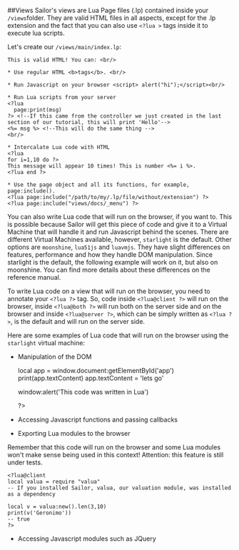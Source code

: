 ##Views
Sailor's views are Lua Page files (.lp) contained inside your `/views`folder. They are valid HTML files in all aspects, except for the .lp extension and the fact that you can also use `<?lua >` tags inside it to execute lua scripts. 

Let's create our `/views/main/index.lp`: 

    This is valid HTML! You can: <br/>

    * Use regular HTML <b>tags</b>. <br/>

    * Run Javascript on your browser <script> alert("hi");</script><br/>

    * Run Lua scripts from your server 
    <?lua 
      page:print(msg) 
    ?> <!--If this came from the controller we just created in the last section of our tutorial, this will print 'Hello'--> 
    <%= msg %> <!--This will do the same thing -->
    <br/>

    * Intercalate Lua code with HTML
    <?lua
    for i=1,10 do ?>
    This message will appear 10 times! This is number <%= i %>.
    <?lua end ?>

    * Use the page object and all its functions, for example, page:include().
    <?lua page:include("/path/to/my/.lp/file/without/extension") ?>
    <?lua page:include("views/docs/_menu") ?>


You can also write Lua code that will run on the browser, if you want to. This is possible because Sailor will get this piece of code and give it to a Virtual Machine that will handle it and run Javascript behind the scenes. There are different Virtual Machines available, however, `starlight` is the default. Other options are `moonshine`, `lua51js` and `luavmjs`. They have slight differences on features, performance and how they handle DOM manipulation. Since starlight is the default, the following example will work on it, but also on moonshine. You can find more details about these differences on the reference manual.


To write Lua code on a view that will run on the browser, you need to annotate your `<?lua ?>` tag. So, code inside `<?lua@client ?>` will run on the browser, inside `<?lua@both ?>` will run both on the server side and on the browser and inside `<?lua@server ?>`, which can be simply written as `<?lua ?>`, is the default and will run on the server side.

Here are some examples of Lua code that will run on the browser using the `starlight` virtual machine:

 * Manipulation of the DOM

    <div id="app"></div>
    <?lua@client

    local app = window.document:getElementById('app')
    print(app.textContent)
    app.textContent = 'lets go'

    window:alert('This code was written in Lua')

    ?>


* Accessing Javascript functions and passing callbacks


    <script>
    function myJSFunction(msg){
        console.log(msg);
    }

    function myJSFunctionReceivesCallback(callback){
        callback();
    }
    </script>

    <?lua@client
    window:myJSFunction('Calling a Javascript function from Lua')

    local function lua_callback()
        print('This is being printed from a Lua function being called in JS')
    end
    
    window:myJSFunctionReceivesCallback(callback)
    
    ?>

* Exporting Lua modules to the browser

Remember that this code will run on the browser and some Lua modules won't make sense being used in this context! Attention: this feature is still under tests.


    <?lua@client
    local valua = require "valua"
    -- If you installed Sailor, valua, our valuation module, was installed as a dependency
    
    local v = valua:new().len(3,10)
    print(v('Geronimo'))
    -- true
    ?>

* Accessing Javascript modules such as JQuery

    <script src="//code.jquery.com/jquery-1.11.3.min.js"></script>
    <script>
    function JQObj(s){
        return $(s);
        // This is necessary because the $() syntax will error on Lua
    }
    </script>

    <div id="app"></div>

    <?lua@client
    local app = window:JQObj('#app')
    app:html('This will be the new content of the div') 
    -- .html() is a JQuery function. Please observe that in Lua we will use the ':' notation
    ?>

